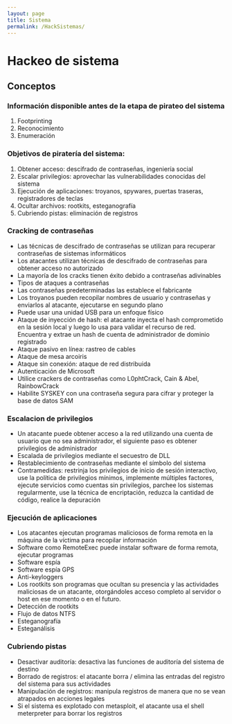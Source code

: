 ```yaml
---
layout: page
title: Sistema
permalink: /HackSistemas/
---
```


# Hackeo de sistema

## Conceptos

### Información disponible antes de la etapa de pirateo del sistema

1. Footprinting
2. Reconocimiento
3. Enumeración

### Objetivos de piratería del sistema:

1. Obtener acceso: descifrado de contraseñas, ingeniería social
2. Escalar privilegios: aprovechar las vulnerabilidades conocidas del sistema
3. Ejecución de aplicaciones: troyanos, spywares, puertas traseras, registradores de teclas
4. Ocultar archivos: rootkits, esteganografía
5. Cubriendo pistas: eliminación de registros

### Cracking de contraseñas

* Las técnicas de descifrado de contraseñas se utilizan para recuperar contraseñas de sistemas informáticos
* Los atacantes utilizan técnicas de descifrado de contraseñas para obtener acceso no autorizado
* La mayoría de los cracks tienen éxito debido a contraseñas adivinables
* Tipos de ataques a contraseñas
* Las contraseñas predeterminadas las establece el fabricante
* Los troyanos pueden recopilar nombres de usuario y contraseñas y enviarlos al atacante, ejecutarse en segundo plano
* Puede usar una unidad USB para un enfoque físico
* Ataque de inyección de hash: el atacante inyecta el hash comprometido en la sesión local y luego lo usa para validar el recurso de red. Encuentra y extrae un hash de cuenta de administrador de dominio registrado
* Ataque pasivo en línea: rastreo de cables
* Ataque de mesa arcoiris
* Ataque sin conexión: ataque de red distribuida
* Autenticación de Microsoft
* Utilice crackers de contraseñas como L0phtCrack, Cain & Abel, RainbowCrack
* Habilite SYSKEY con una contraseña segura para cifrar y proteger la base de datos SAM

### Escalacion de privilegios

* Un atacante puede obtener acceso a la red utilizando una cuenta de usuario que no sea administrador, el siguiente paso es obtener privilegios de administrador
* Escalada de privilegios mediante el secuestro de DLL
* Restablecimiento de contraseñas mediante el símbolo del sistema
* Contramedidas: restrinja los privilegios de inicio de sesión interactivo, use la política de privilegios mínimos, implemente múltiples factores, ejecute servicios como cuentas sin privilegios, parchee los sistemas regularmente, use la técnica de encriptación, reduzca la cantidad de código, realice la depuración

### Ejecución de aplicaciones

* Los atacantes ejecutan programas maliciosos de forma remota en la máquina de la víctima para recopilar información
* Software como RemoteExec puede instalar software de forma remota, ejecutar programas
* Software espía
* Software espía GPS
* Anti-keyloggers
* Los rootkits son programas que ocultan su presencia y las actividades maliciosas de un atacante, otorgándoles acceso completo al servidor o host en ese momento o en el futuro.
* Detección de rootkits
* Flujo de datos NTFS
* Esteganografía
* Esteganálisis

### Cubriendo pistas

* Desactivar auditoría: desactiva las funciones de auditoría del sistema de destino
* Borrado de registros: el atacante borra / elimina las entradas del registro del sistema para sus actividades
* Manipulación de registros: manipula registros de manera que no se vean atrapados en acciones legales
* Si el sistema es explotado con metasploit, el atacante usa el shell meterpreter para borrar los registros
